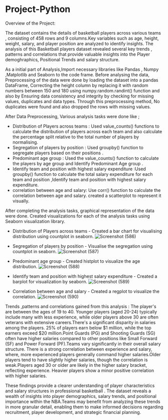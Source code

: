 # Project-Python
Overview of the Project:

The dataset contains the details of basketball players across various teams , consisting of 458 rows and 9 columns.Key variables such as age, height, weight, salary, and player position are analyzed to identify insights.
The analysis of this Basketball players dataset revealed several key trends , patterns and correlations that provide valuable insights into the Player demoghraphics, Positional Trends and salary structure.

As a initial part of Analysis,Import necessary libraries like Pandas , Numpy ,Matplotlib and Seaborn to the code frame.
Before analysing the data, Preprocessing of the data were done by loading the dataset into a pandas DataFrame,
Correcting the height column by replacing it with random numbers between 150 and 180 using numpy.random.randint() function and also by Ensuring data consistency and integrity by checking for missing values, duplicates and data types. 
Through this preprocessing method, No duplicates were found and also dropped the rows with missing values.

After Data Preprocessing, Various analysis tasks were done like ; 
- Distribution of Players across teams : Used value_counts() functions to calculate the distribution of players across each team and also calculate the percentage split relative to the total number of players by normalising.
- Segregation of players by position : Used groupby() function to segregate players based on their positions .
- Predominant age group : Used the value_counts() function to calculate the players by age group and Identify Predominant Age group .
- Identify team and position with highest salary expenditure :Used groupby() function to calculate the total salary expenditure for each team and position ,Identify team and position with highest salary expenditure. 
- correlation between age and salary: Use corr() function to calculate the correlation between age and salary. created a scatterplot to represent it visually.

After completing the analysis tasks, graphical representation of the data were done.
Created visualizations for each of the analysis tasks using Seaborn visualization library.

- Distribution of Players across teams -  Created a bar chart for visualising distribution using countplot in seaborn.
    ![Screenshot (586)](https://github.com/user-attachments/assets/91f992b7-147a-4f0e-9754-b2a0fb6dda54)
- Segregation of players by position  - Visualise the segregation using countplot in seaborn.
     ![Screenshot (587)](https://github.com/user-attachments/assets/c0fab707-dcba-41fa-bbf4-b93e99f0f29f)

- Predominant age group - Created histplot to visualize the age distribution.
     ![Screenshot (588)](https://github.com/user-attachments/assets/73558d1f-c6f8-4212-8a30-435084490775)

-  Identify team and position with highest salary expenditure - Created a barplot for visualization by seaborn.
     ![Screenshot (589)](https://github.com/user-attachments/assets/d315f5d3-c607-4b95-b861-1861dc34c343)

-  Correlation between age and salary - Created a regplot to visualize the correlation.
     ![Screenshot (590)](https://github.com/user-attachments/assets/bfcf00c4-a406-4c65-ba2a-e8e2e4ec2d43)

 Trends ,patterns and correlations gained from this analysis : The player's are between the ages of 19 to 40. Younger players (aged 20-24) typically include many with less experience, while older players above 30 are often veterans with extensive careers.There's a significant disparity in salaries among the players. 25% of players earn below $1 million, while the top earners exceed $20 million.Point Guards (PG) and Shooting Guards (SG) often have higher salaries compared to other positions like Small Forward (SF) and Power Forward (PF).Teams vary significantly in their overall salary structure.
There is a strong correlation between experience and salary, where, more experienced players generally command higher salaries.Older players tend to have slightly higher salaries, though the correlation is weak.Players aged 30 or older are likely in the higher salary bracket, reflecting experience. Heavier players show a minor positive correlation with higher salaries.

These findings provide a clearer understanding of player characteristics and salary structures in professional basketball . The dataset reveals a wealth of insights into player demographics, salary trends, and positional importance within the NBA.Teams may benefit from analyzing these trends in more granular detail, enabling them to make informed decisions regarding recruitment, player development, and strategic financial planning.



